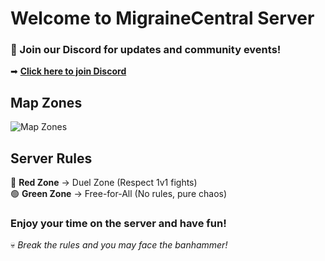 # Welcome to MigraineCentral Server

### 🔗 Join our Discord for updates and community events!  
➡ [**Click here to join Discord**](https://discord.gg/tQ59EgYV)

## Map Zones  
![Map Zones](https://i.ibb.co/LdQhpgdB/125160253-6-image.png)

## Server Rules  
🔴 **Red Zone** → Duel Zone (Respect 1v1 fights)  
🟢 **Green Zone** → Free-for-All (No rules, pure chaos)  

### Enjoy your time on the server and have fun!  
💀 *Break the rules and you may face the banhammer!*  
